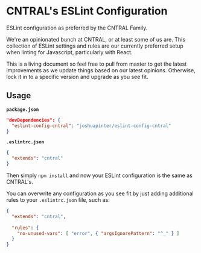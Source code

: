 # CNTRAL's ESLint Configuration

ESLint configuration as preferred by the CNTRAL Family.

We're an opinionated bunch at CNTRAL, or at least some of us are. This collection of ESLint settings and rules are our currently preferred setup when linting for Javascript, particularly with React.

This is a living document so feel free to pull from master to get the latest improvements as we update things based on our latest opinions. Otherwise, lock it in to a specific version and upgrade as you see fit.

## Usage

**`package.json`**

```json
"devDependencies": {
  "eslint-config-cntral": "joshuapinter/eslint-config-cntral"
}
```

**`.eslintrc.json`**

```json
{
  "extends": "cntral"
}
```

Then simply `npm install` and now your ESLint configuration is the same as CNTRAL's.

You can overwrite any configuration as you see fit by just adding additional rules to your `.eslintrc.json` file, such as: 

```json
{
  "extends": "cntral",
  
  "rules": {
    "no-unused-vars": [ "error", { "argsIgnorePattern": "^_" } ]
  }
}
```


